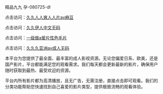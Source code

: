 精品九九 孕-080725-dl

点击访问：<a href="https://gfd-5xg.pages.dev/">久久人人爽人人片av麻豆</a>

点击访问：<a href="https://fdhf-454.pages.dev/">久久伊人中文无码</a>

点击访问：<a href="https://bered.pages.dev/">一级做a爰片性色毛片</a>

点击访问：<a href="https://rtj-3zo.pages.dev/">久久久亚洲av成人无码</a>

本平台为您提供了最全面、最丰富的成人影视资源。无论您偏爱日系、欧美，还是国产影片，平台都能满足您的观看需求。我们每天都会更新最新的影片，确保用户随时获取到最热、最受欢迎的资源。

平台内所有影片都为高清播放，且无广告，无需注册，直接点击即可观看。我们的分类功能帮助您快速找到自己喜爱的影片类型，提供极致流畅的观看体验。

<span style="display:none;">[Canonical link](https://github.com/hi08072025/hi06 ）</span>
